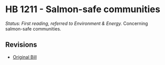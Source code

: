 # HB 1211 - Salmon-safe communities
*Status: First reading, referred to Environment & Energy.*
Concerning salmon-safe communities.

## Revisions
* [Original Bill](1/)